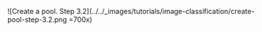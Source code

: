 ![Create a pool. Step 3.2](../../_images/tutorials/image-classification/create-pool-step-3.2.png =700x)